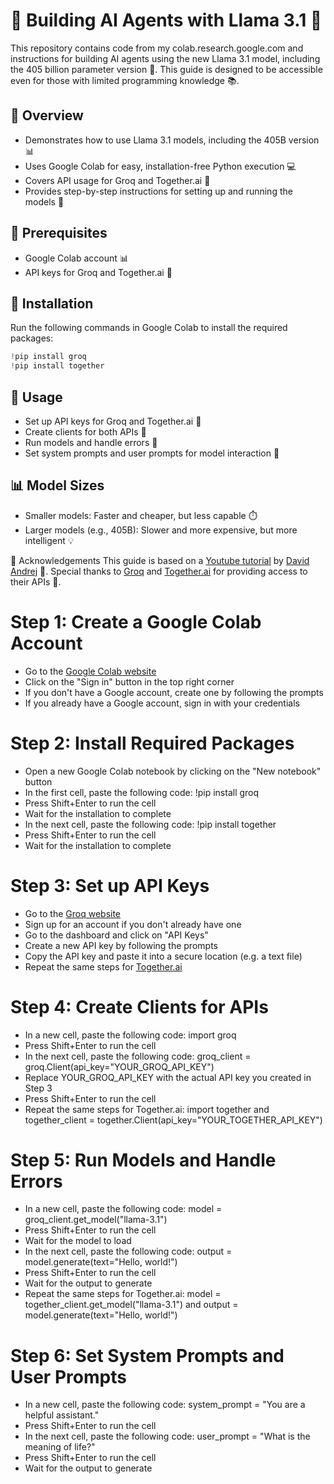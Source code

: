 # 🤖 Building AI Agents with Llama 3.1 🚀

This repository contains code from my colab.research.google.com and instructions for building AI agents using the new Llama 3.1 model, including the 405 billion parameter version 🤯. This guide is designed to be accessible even for those with limited programming knowledge 📚.

## 📝 Overview

* Demonstrates how to use Llama 3.1 models, including the 405B version 📊
* Uses Google Colab for easy, installation-free Python execution 💻
* Covers API usage for Groq and Together.ai 🤝
* Provides step-by-step instructions for setting up and running the models 📝

## 📝 Prerequisites

* Google Colab account 📊
* API keys for Groq and Together.ai 🔑

## 🚀 Installation

Run the following commands in Google Colab to install the required packages:
```python
!pip install groq
!pip install together
```
## 🤔 Usage
* Set up API keys for Groq and Together.ai 🔑
* Create clients for both APIs 🤝
* Run models and handle errors 🚨
* Set system prompts and user prompts for model interaction 💬

## 📊 Model Sizes
* Smaller models: Faster and cheaper, but less capable ⏱️
* Larger models (e.g., 405B): Slower and more expensive, but more intelligent 💡

🙏 Acknowledgements
This guide is based on a [Youtube tutorial](https://www.youtube.com/watch?v=1SsPNc2zldM) by [David Andrej](https://www.skool.com/new-society/about) 🙏. Special thanks to [Groq](https://groq.com/) and [Together.ai](https://www.together.ai/) for providing access to their APIs 🤝.

# Step 1: Create a Google Colab Account
* Go to the [Google Colab website](https://colab.research.google.com/) 
* Click on the "Sign in" button in the top right corner
* If you don't have a Google account, create one by following the prompts
* If you already have a Google account, sign in with your credentials

# Step 2: Install Required Packages
* Open a new Google Colab notebook by clicking on the "New notebook" button
* In the first cell, paste the following code: !pip install groq
* Press Shift+Enter to run the cell
* Wait for the installation to complete
* In the next cell, paste the following code: !pip install together
* Press Shift+Enter to run the cell
* Wait for the installation to complete

# Step 3: Set up API Keys
* Go to the [Groq website](https://groq.com/) 
* Sign up for an account if you don't already have one
* Go to the dashboard and click on "API Keys"
* Create a new API key by following the prompts
* Copy the API key and paste it into a secure location (e.g. a text file)
* Repeat the same steps for [Together.ai](https://www.together.ai/) 

# Step 4: Create Clients for APIs
* In a new cell, paste the following code: import groq
* Press Shift+Enter to run the cell
* In the next cell, paste the following code: groq_client = groq.Client(api_key="YOUR_GROQ_API_KEY")
* Replace YOUR_GROQ_API_KEY with the actual API key you created in Step 3
* Press Shift+Enter to run the cell
* Repeat the same steps for Together.ai: import together and together_client = together.Client(api_key="YOUR_TOGETHER_API_KEY")

# Step 5: Run Models and Handle Errors
* In a new cell, paste the following code: model = groq_client.get_model("llama-3.1")
* Press Shift+Enter to run the cell
* Wait for the model to load
* In the next cell, paste the following code: output = model.generate(text="Hello, world!")
* Press Shift+Enter to run the cell
* Wait for the output to generate
* Repeat the same steps for Together.ai: model = together_client.get_model("llama-3.1") and output = model.generate(text="Hello, world!")

# Step 6: Set System Prompts and User Prompts
* In a new cell, paste the following code: system_prompt = "You are a helpful assistant."
* Press Shift+Enter to run the cell
* In the next cell, paste the following code: user_prompt = "What is the meaning of life?"
* Press Shift+Enter to run the cell
* Wait for the output to generate
